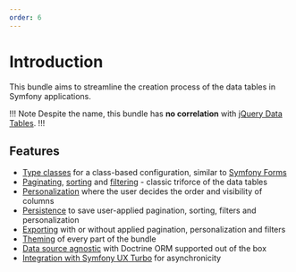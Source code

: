 ```yaml
---
order: 6
---
```


# Introduction


This bundle aims to streamline the creation process of the data tables in Symfony applications.

!!! Note
Despite the name, this bundle has **no correlation** with [jQuery Data Tables](https://datatables.net/).
!!!

## Features

- [Type classes](https://data-table-bundle.swroblewski.pl/features/type-classes) for a class-based configuration, similar to [Symfony Forms](https://symfony.com/doc/current/forms.html)
- [Paginating](https://data-table-bundle.swroblewski.pl/features/pagination), [sorting](https://data-table-bundle.swroblewski.pl/features/sorting) and [filtering](https://data-table-bundle.swroblewski.pl/features/filtering) - classic triforce of the data tables 
- [Personalization](https://data-table-bundle.swroblewski.pl/features/personalization) where the user decides the order and visibility of columns
- [Persistence](https://data-table-bundle.swroblewski.pl/features/persistence) to save user-applied pagination, sorting, filters and personalization
- [Exporting](https://data-table-bundle.swroblewski.pl/features/exporting) with or without applied pagination, personalization and filters
- [Theming](https://data-table-bundle.swroblewski.pl/features/theming) of every part of the bundle
- [Data source agnostic](https://data-table-bundle.swroblewski.pl/features/proxy-queries) with Doctrine ORM supported out of the box
- [Integration with Symfony UX Turbo](https://data-table-bundle.swroblewski.pl/features/symfony-ux-turbo) for asynchronicity
